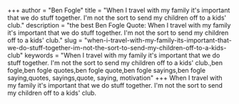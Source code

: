 +++
author = "Ben Fogle"
title = "When I travel with my family it's important that we do stuff together. I'm not the sort to send my children off to a kids' club."
description = "the best Ben Fogle Quote: When I travel with my family it's important that we do stuff together. I'm not the sort to send my children off to a kids' club."
slug = "when-i-travel-with-my-family-its-important-that-we-do-stuff-together-im-not-the-sort-to-send-my-children-off-to-a-kids-club"
keywords = "When I travel with my family it's important that we do stuff together. I'm not the sort to send my children off to a kids' club.,ben fogle,ben fogle quotes,ben fogle quote,ben fogle sayings,ben fogle saying,quotes, sayings,quote, saying, motivation"
+++
When I travel with my family it's important that we do stuff together. I'm not the sort to send my children off to a kids' club.
